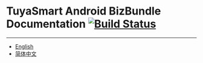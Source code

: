 # TuyaSmart Android BizBundle Documentation [![Build Status](https://travis-ci.org/TuyaInc/tuyasmart_bizbundle_ios_doc.svg?branch=master)](https://travis-ci.org/TuyaInc/tuyasmart_bizbundle_ios_doc)

---

* [English](https://tuyainc.github.io/tuyasmart_bizbundle_ios_doc/en/)
* [简体中文](https://tuyainc.github.io/tuyasmart_bizbundle_ios_doc/zh-hans/)
